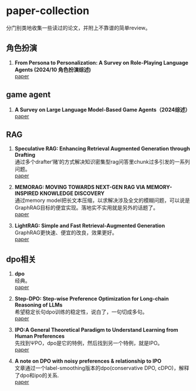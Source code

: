 # paper-collection
分门别类地收集一些读过的论文，并附上不靠谱的简单review。

## 角色扮演 
1. **From Persona to Personalization: A Survey on Role-Playing Language Agents (2024/10 角色扮演综述)**  
[paper](https://arxiv.org/pdf/2404.18231)

## game agent
1. **A Survey on Large Language Model-Based Game Agents（2024综述）**  
   [paper](https://arxiv.org/pdf/2404.02039)

## RAG
1. **Speculative RAG: Enhancing Retrieval Augmented Generation through Drafting**  
  通过多个drafter‘赌’的方式解决知识密集型rag问答里chunk过多引发的一系列问题。  
   [paper](https://arxiv.org/abs/2407.08223)
   
2. **MEMORAG: MOVING TOWARDS NEXT-GEN RAG VIA MEMORY-INSPIRED KNOWLEDGE DISCOVERY**  
  通过memory model把长文本压缩，以求解决涉及全文的模糊问题，可以说是GraphRAG目标的便宜实现。落地实不实用就是另外的话题了。  
  [paper](https://arxiv.org/pdf/2409.05591)  

4. **LightRAG: Simple and Fast Retrieval-Augmented Generation**  
  GraphRAG更快速、便宜的改良，效果更好。  
   [paper](https://arxiv.org/abs/2410.05779)

   
## dpo相关
1. **dpo**  
  经典。  
   [paper](https://arxiv.org/abs/2305.18290)

2. **Step-DPO: Step-wise Preference Optimization for Long-chain Reasoning of LLMs**  
   希望稳定长句dpo训练的稳定性，说白了，一句切成多句。  
   [paper](https://arxiv.org/abs/2406.18629)

3. **IPO:A General Theoretical Paradigm to Understand Learning from Human Preferences**  
   先找到ΨPO，dpo是它的特例，然后找到另一个特例，就是IPO。  
   [paper](https://arxiv.org/pdf/2310.12036v2.pdf)

4. **A note on DPO with noisy preferences & relationship to IPO**  
   文章通过一个label-smoothing版本的dpo(conservative DPO, cDPO)，解释了dpo和ipo的关系.  
   [paper](https://ericmitchell.ai/cdpo.pdf)



